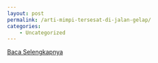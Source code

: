 ```yaml
---
layout: post
permalink: /arti-mimpi-tersesat-di-jalan-gelap/
categories:
    - Uncategorized
---
```


[Baca Selengkapnya](/05)